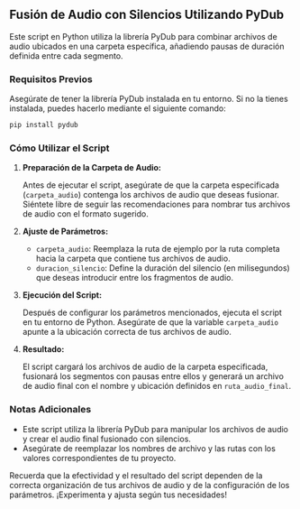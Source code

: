 ## Fusión de Audio con Silencios Utilizando PyDub

Este script en Python utiliza la librería PyDub para combinar archivos de audio ubicados en una carpeta específica, añadiendo pausas de duración definida entre cada segmento.

### Requisitos Previos
Asegúrate de tener la librería PyDub instalada en tu entorno. Si no la tienes instalada, puedes hacerlo mediante el siguiente comando:

```bash
pip install pydub
```

### Cómo Utilizar el Script

1. **Preparación de la Carpeta de Audio:**

   Antes de ejecutar el script, asegúrate de que la carpeta especificada (`carpeta_audio`) contenga los archivos de audio que deseas fusionar. Siéntete libre de seguir las recomendaciones para nombrar tus archivos de audio con el formato sugerido.

2. **Ajuste de Parámetros:**

   - `carpeta_audio`: Reemplaza la ruta de ejemplo por la ruta completa hacia la carpeta que contiene tus archivos de audio.
   - `duracion_silencio`: Define la duración del silencio (en milisegundos) que deseas introducir entre los fragmentos de audio.

3. **Ejecución del Script:**

   Después de configurar los parámetros mencionados, ejecuta el script en tu entorno de Python. Asegúrate de que la variable `carpeta_audio` apunte a la ubicación correcta de tus archivos de audio.

4. **Resultado:**

   El script cargará los archivos de audio de la carpeta especificada, fusionará los segmentos con pausas entre ellos y generará un archivo de audio final con el nombre y ubicación definidos en `ruta_audio_final`.

### Notas Adicionales

- Este script utiliza la librería PyDub para manipular los archivos de audio y crear el audio final fusionado con silencios.
- Asegúrate de reemplazar los nombres de archivo y las rutas con los valores correspondientes de tu proyecto.

Recuerda que la efectividad y el resultado del script dependen de la correcta organización de tus archivos de audio y de la configuración de los parámetros. ¡Experimenta y ajusta según tus necesidades!